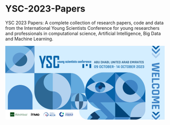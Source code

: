 # YSC-2023-Papers

YSC 2023 Papers: A complete collection of research papers, code and data from the International Young Scientists Conference for young researchers and professionals in computational science, Artificial Intelligence, Big Data and Machine Learning.

[![logo image](./img/logo.jpg)](https://ysc.actcognitive.org/)

